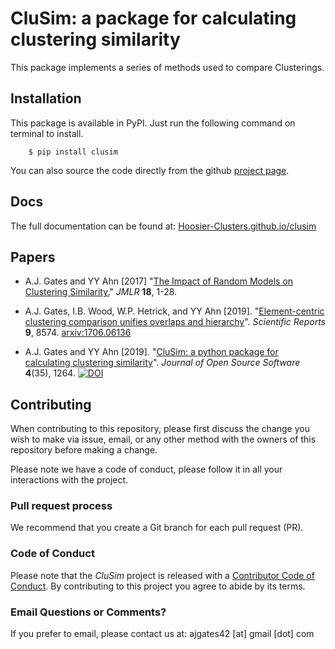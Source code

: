 # CluSim: a package for calculating clustering similarity

This package implements a series of methods used to compare Clusterings.

Installation
------------

This package is available in PyPI. Just run the following command on terminal to install.

```
    $ pip install clusim
```

You can also source the code directly from the github [project page](https://github.com/Hoosier-Clusters/clusim).

Docs
----

The full documentation can be found at: [Hoosier-Clusters.github.io/clusim](https://Hoosier-Clusters.github.io/clusim)

Papers
------

- A.J. Gates and YY Ahn [2017] "[The Impact of Random Models on Clustering Similarity.](http://jmlr.org/papers/volume18/17-039/17-039.pdf)" *JMLR* **18**, 1-28.

- A.J. Gates, I.B. Wood, W.P. Hetrick, and YY Ahn [2019]. "[Element-centric clustering comparison unifies overlaps and hierarchy](https://www.nature.com/articles/s41598-019-44892-y)". *Scientific Reports* **9**, 8574.    [arxiv:1706.06136](https://arxiv.org/abs/1706.06136)

- A.J. Gates and YY Ahn [2019]. "[CluSim: a python package for calculating clustering similarity](http://joss.theoj.org/papers/10.21105/joss.01264)". *Journal of Open Source Software* **4**(35), 1264. [![DOI](http://joss.theoj.org/papers/10.21105/joss.01264/status.svg)](https://doi.org/10.21105/joss.01264)


Contributing
------

When contributing to this repository, please first discuss the change you wish to make via issue,
email, or any other method with the owners of this repository before making a change. 

Please note we have a code of conduct, please follow it in all your interactions with the project.

### Pull request process

We recommend that you create a Git branch for each pull request (PR).  


### Code of Conduct

Please note that the *CluSim* project is released with a
[Contributor Code of Conduct](CODE_OF_CONDUCT.md). By contributing to this
project you agree to abide by its terms.

### Email Questions or Comments? 

If you prefer to email, please contact us at: ajgates42 [at] gmail [dot] com

